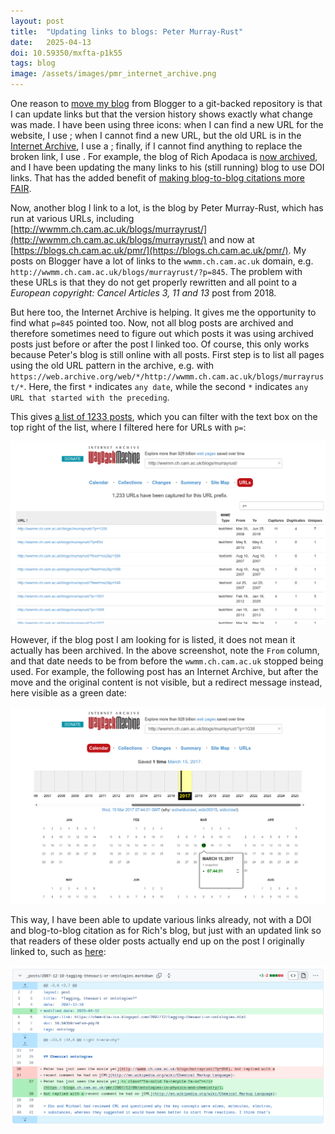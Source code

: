```yaml
---
layout: post
title:  "Updating links to blogs: Peter Murray-Rust"
date:   2025-04-13
doi: 10.59350/mxfta-p1k55
tags: blog
image: /assets/images/pmr_internet_archive.png
---
```


One reason to [move my blog](https://chem-bla-ics.linkedchemistry.info/2023/07/27/archiving-and-updating-my-blog.html)
from Blogger to a git-backed repository is that I can update links but that the version history shows exactly what
change was made. I have been using three icons: when I can find a new URL for the website, I use&nbsp;<i class="fa-solid fa-recycle fa-xs"></i>;
when I cannot find a new URL, but the old URL is in the [Internet Archive](https://web.archive.org/),
I use a&nbsp;<i class="fa-solid fa-box-archive fa-xs"></i>;
finally, if I cannot find anything to replace the broken link, I use&nbsp;<i class="fa-solid fa-link-slash fa-xs"></i>.
For example, the blog of Rich Apodaca is [now archived](https://chem-bla-ics.linkedchemistry.info/2024/12/27/archiving_blogs.html),
and I have been updating the many links to his (still running) blog to use DOI links. That has the added benefit
of [making blog-to-blog citations more FAIR](https://chem-bla-ics.linkedchemistry.info/2024/12/30/fair-blog-to-blog-citations.html).

Now, another blog I link to a lot, is the blog by Peter Murray-Rust, which has run at various URLs, including
[http://wwmm.ch.cam.ac.uk/blogs/murrayrust/](http://wwmm.ch.cam.ac.uk/blogs/murrayrust/) and now at
[https://blogs.ch.cam.ac.uk/pmr/](https://blogs.ch.cam.ac.uk/pmr/). My posts on Blogger have a lot of links
to the `wwmm.ch.cam.ac.uk` domain, e.g. `http://wwmm.ch.cam.ac.uk/blogs/murrayrust/?p=845`. The problem
with these URLs is that they do not get properly rewritten and all point to a *European copyright: Cancel Articles 3, 11 and 13*
post from 2018.

But here too, the Internet Archive is helping. It gives me the opportunity to find what `p=845` pointed too.
Now, not all blog posts are archived and therefore sometimes need to figure out which posts it was using archived
posts just before or after the post I linked too. Of course, this only works because Peter's blog is still online
with all posts. First step is to list all pages using the old URL pattern in the archive, e.g. with
`https://web.archive.org/web/*/http://wwmm.ch.cam.ac.uk/blogs/murrayrust/*`.
Here, the first `*` indicates `any date`, while the second `*` indicates `any URL that started with the preceding`.

This gives [a list of 1233 posts](https://web.archive.org/web/*/http://wwmm.ch.cam.ac.uk/blogs/murrayrust/*), which you can filter with the text box on the top right of the list, where I filtered
here for URLs with `p=`:

![](/assets/images/pmr_internet_archive.png)

However, if the blog post I am looking for is listed, it does not mean it actually has been archived. In the above
screenshot, note the `From` column, and that date needs to be from before the `wwmm.ch.cam.ac.uk` stopped being
used. For example, the following post has an Internet Archive, but after the move and the original content is
not visible, but a redirect message instead, here visible as a green date:

![](/assets/images/pmr_no_luck.png)

This way, I have been able to update various links already, not with a DOI and blog-to-blog citation as for
Rich's blog, but just with an updated link so that readers of these older posts actually end up on
the post I originally linked to, such as
[here](https://github.com/egonw/blog2/commit/d4c5e02c725ba799609e643f46389ea3b5266f6c#diff-863da47bd5bf4b33d3701c737854d2b3cd30a1802abaa225c78acac72d6d6f83L36-R38):

![](/assets/images/pmr_update.png)
